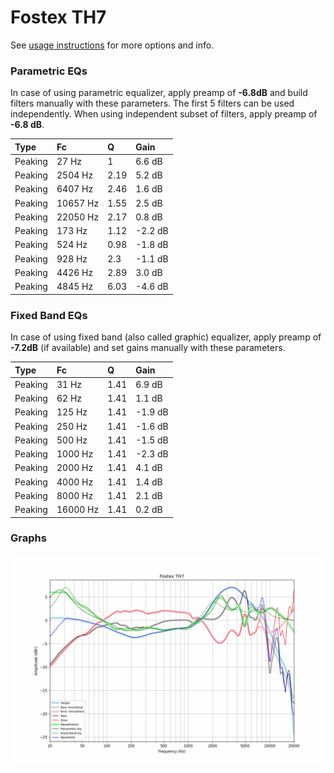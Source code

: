 # Fostex TH7
See [usage instructions](https://github.com/jaakkopasanen/AutoEq#usage) for more options and info.

### Parametric EQs
In case of using parametric equalizer, apply preamp of **-6.8dB** and build filters manually
with these parameters. The first 5 filters can be used independently.
When using independent subset of filters, apply preamp of **-6.8 dB**.

| Type    | Fc       |    Q | Gain    |
|:--------|:---------|:-----|:--------|
| Peaking | 27 Hz    | 1    | 6.6 dB  |
| Peaking | 2504 Hz  | 2.19 | 5.2 dB  |
| Peaking | 6407 Hz  | 2.46 | 1.6 dB  |
| Peaking | 10657 Hz | 1.55 | 2.5 dB  |
| Peaking | 22050 Hz | 2.17 | 0.8 dB  |
| Peaking | 173 Hz   | 1.12 | -2.2 dB |
| Peaking | 524 Hz   | 0.98 | -1.8 dB |
| Peaking | 928 Hz   | 2.3  | -1.1 dB |
| Peaking | 4426 Hz  | 2.89 | 3.0 dB  |
| Peaking | 4845 Hz  | 6.03 | -4.6 dB |

### Fixed Band EQs
In case of using fixed band (also called graphic) equalizer, apply preamp of **-7.2dB**
(if available) and set gains manually with these parameters.

| Type    | Fc       |    Q | Gain    |
|:--------|:---------|:-----|:--------|
| Peaking | 31 Hz    | 1.41 | 6.9 dB  |
| Peaking | 62 Hz    | 1.41 | 1.1 dB  |
| Peaking | 125 Hz   | 1.41 | -1.9 dB |
| Peaking | 250 Hz   | 1.41 | -1.6 dB |
| Peaking | 500 Hz   | 1.41 | -1.5 dB |
| Peaking | 1000 Hz  | 1.41 | -2.3 dB |
| Peaking | 2000 Hz  | 1.41 | 4.1 dB  |
| Peaking | 4000 Hz  | 1.41 | 1.4 dB  |
| Peaking | 8000 Hz  | 1.41 | 2.1 dB  |
| Peaking | 16000 Hz | 1.41 | 0.2 dB  |

### Graphs
![](./Fostex%20TH7.png)